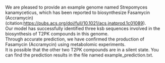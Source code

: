 We are pleased to provide an example genome named Strepomyces kanamyceticus, which has been reported to biosynthesize Fasamycin (Accramycin)(citation:https://pubs.acs.org/doi/full/10.1021/acs.jnatprod.1c01089). \
Our model has successfully identified three ksb sequences involved in the biosynthesis of T2PK compounds in this genome. \
Through accurate prediction, we have confirmed the production of Fasamycin (Accramycin) using metabolomic experiments. \
It is possible that the other two T2PK compounds are in a silent state. You can find the prediction results in the file named example_prediction.txt.
